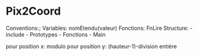# Pix2Coord

Conventions:;
Variables: nomEtendu(valeur)
Fonctions: FnLire
Structure: 
       - include
       - Prototypes
       - Fonctions
       - Main

pour position x: modulo
pour position y: (hauteur-1)-division entière
